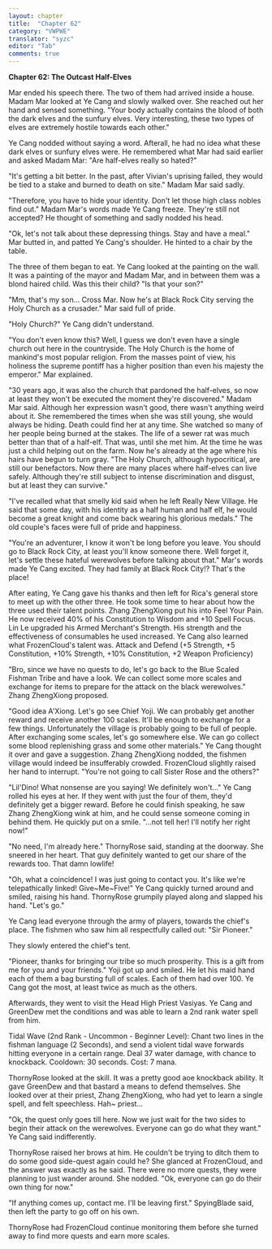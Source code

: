```yaml
---
layout: chapter
title:  "Chapter 62"
category: "VWPWE"
translator: "syzc"
editor: "Tab"
comments: true
---
```


**Chapter 62: The Outcast Half-Elves**
 
Mar ended his speech there. The two of them had arrived inside a house. Madam Mar looked at Ye Cang and slowly walked over. She reached out her hand and sensed something. "Your body actually contains the blood of both the dark elves and the sunfury elves. Very interesting, these two types of elves are extremely hostile towards each other."
 
Ye Cang nodded without saying a word. Afterall, he had no idea what these dark elves or sunfury elves were. He remembered what Mar had said earlier and asked Madam Mar: "Are half-elves really so hated?"
 
"It's getting a bit better. In the past, after Vivian's uprising failed, they would be tied to a stake and burned to death on site." Madam Mar said sadly.
 
"Therefore, you have to hide your identity. Don't let those high class nobles find out." Madam Mar's words made Ye Cang freeze. They're still not accepted? He thought of something and sadly nodded his head.
 
"Ok, let's not talk about these depressing things. Stay and have a meal." Mar butted in, and patted Ye Cang's shoulder. He hinted to a chair by the table. 
 
The three of them began to eat. Ye Cang looked at the painting on the wall. It was a painting of the mayor and Madam Mar, and in between them was a blond haired child. Was this their child? "Is that your son?"
 
"Mm, that's my son... Cross Mar. Now he's at Black Rock City serving the Holy Church as a crusader." Mar said full of pride.
 
"Holy Church?" Ye Cang didn't understand.
 
"You don't even know this? Well, I guess we don't even have a single church out here in the countryside. The Holy Church is the home of mankind's most popular religion. From the masses point of view, his holiness the supreme pontiff has a higher position than even his majesty the emperor." Mar explained.
 
"30 years ago, it was also the church that pardoned the half-elves, so now at least they won't be executed the moment they're discovered." Madam Mar said. Although her expression wasn't good, there wasn't anything weird about it. She remembered the times when she was still young, she would always be hiding. Death could find her at any time. She watched so many of her people being burned at the stakes. The life of a sewer rat was much better than that of a half-elf. That was, until she met him. At the time he was just a child helping out on the farm. Now he's already at the age where his hairs have begun to turn gray. "The Holy Church, although hypocritical, are still our benefactors. Now there are many places where half-elves can live safely. Although they're still subject to intense discrimination and disgust, but at least they can survive."
 
"I've recalled what that smelly kid said when he left Really New Village. He said that some day, with his identity as a half human and half elf, he would become a great knight and come back wearing his glorious medals." The old couple's faces were full of pride and happiness.
 
"You're an adventurer, I know it won't be long before you leave. You should go to Black Rock City, at least you'll know someone there. Well forget it, let's settle these hateful werewolves before talking about that." Mar's words made Ye Cang excited. They had family at Black Rock City!? That's the place!
 
After eating, Ye Cang gave his thanks and then left for Rica's general store to meet up with the other three. He took some time to hear about how the three used their talent points. Zhang ZhengXiong put his into Feel Your Pain. He now received 40% of his Constitution to Wisdom and +10 Spell Focus. Lin Le upgraded his Armed Merchant's Strength. His strength and the effectiveness of consumables he used increased. Ye Cang also learned what FrozenCloud's talent was. Attack and Defend (+5 Strength, +5 Constitution, +10% Strength, +10% Constitution, +2 Weapon Proficiency)
 
"Bro, since we have no quests to do, let's go back to the Blue Scaled Fishman Tribe and have a look. We can collect some more scales and exchange for items to prepare for the attack on the black werewolves." Zhang ZhengXiong proposed.
 
"Good idea A'Xiong. Let's go see Chief Yoji. We can probably get another reward and receive another 100 scales. It'll be enough to exchange for a few things. Unfortunately the village is probably going to be full of people. After exchanging some scales, let's go somewhere else. We can go collect some blood replenishing grass and some other materials." Ye Cang thought it over and gave a suggestion. Zhang ZhengXiong nodded, the fishmen village would indeed be insufferably crowded. FrozenCloud slightly raised her hand to interrupt. "You're not going to call Sister Rose and the others?"
 
"Lil'Dino! What nonsense are you saying! We definitely won't..." Ye Cang rolled his eyes at her. If they went with just the four of them, they'd definitely get a bigger reward. Before he could finish speaking, he saw Zhang ZhengXiong wink at him, and he could sense someone coming in behind them. He quickly put on a smile. "...not tell her! I'll notify her right now!"
 
"No need, I'm already here." ThornyRose said, standing at the doorway. She sneered in her heart. That guy definitely wanted to get our share of the rewards too. That damn lowlife!
 
"Oh, what a coincidence! I was just going to contact you. It's like we're telepathically linked! Give~Me~Five!" Ye Cang quickly turned around and smiled, raising his hand. ThornyRose grumpily played along and slapped his hand. "Let's go."
 
Ye Cang lead everyone through the army of players, towards the chief's place. The fishmen who saw him all respectfully called out: "Sir Pioneer."
 
They slowly entered the chief's tent.
 
"Pioneer, thanks for bringing our tribe so much prosperity. This is a gift from me for you and your friends." Yoji got up and smiled. He let his maid hand each of them a bag bursting full of scales. Each of them had over 100. Ye Cang got the most, at least twice as much as the others. 
 
Afterwards, they went to visit the Head High Priest Vasiyas. Ye Cang and GreenDew met the conditions and was able to learn a 2nd rank water spell from him.
 
Tidal Wave (2nd Rank - Uncommon - Beginner Level): Chant two lines in the fishman language (2 Seconds), and send a violent tidal wave forwards hitting everyone in a certain range. Deal 37 water damage, with chance to knockback. Cooldown: 30 seconds. Cost: 7 mana. 
 
ThornyRose looked at the skill. It was a pretty good aoe knockback ability. It gave GreenDew and that bastard a means to defend themselves. She looked over at their priest, Zhang ZhengXiong, who had yet to learn a single spell, and felt speechless. Hah~ priest...
 
"Ok, the quest only goes till here. Now we just wait for the two sides to begin their attack on the werewolves. Everyone can go do what they want." Ye Cang said indifferently.
 
ThornyRose raised her brows at him. He couldn't be trying to ditch them to do some good side-quest again could he? She glanced at FrozenCloud, and the answer was exactly as he said. There were no more quests, they were planning to just wander around. She nodded. "Ok, everyone can go do their own thing for now."
 
"If anything comes up, contact me. I'll be leaving first." SpyingBlade said, then left the party to go off on his own.
 
ThornyRose had FrozenCloud continue monitoring them before she turned away to find more quests and earn more scales. 
 